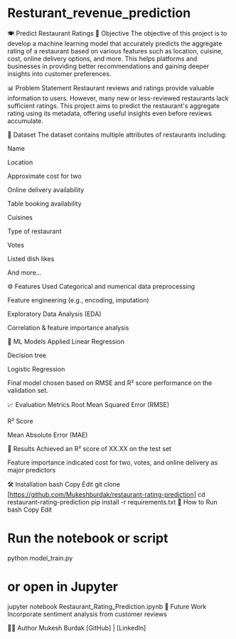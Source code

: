 # Resturant_revenue_prediction

🍽️ Predict Restaurant Ratings
📌 Objective
The objective of this project is to develop a machine learning model that accurately predicts the aggregate rating of a restaurant based on various features such as location, cuisine, cost, online delivery options, and more. This helps platforms and businesses in providing better recommendations and gaining deeper insights into customer preferences.

📊 Problem Statement
Restaurant reviews and ratings provide valuable information to users. However, many new or less-reviewed restaurants lack sufficient ratings. This project aims to predict the restaurant's aggregate rating using its metadata, offering useful insights even before reviews accumulate.

📁 Dataset
The dataset contains multiple attributes of restaurants including:

Name

Location

Approximate cost for two

Online delivery availability

Table booking availability

Cuisines

Type of restaurant

Votes

Listed dish likes

And more...

⚙️ Features Used
Categorical and numerical data preprocessing

Feature engineering (e.g., encoding, imputation)

Exploratory Data Analysis (EDA)

Correlation & feature importance analysis

🧠 ML Models Applied
Linear Regression

Decision tree

Logistic Regression

Final model chosen based on RMSE and R² score performance on the validation set.

📈 Evaluation Metrics
Root Mean Squared Error (RMSE)

R² Score

Mean Absolute Error (MAE)

🏁 Results
Achieved an R² score of XX.XX on the test set

Feature importance indicated cost for two, votes, and online delivery as major predictors

🛠️ Installation
bash
Copy
Edit
git clone [https://github.com/Mukeshburdak/restaurant-rating-prediction]
cd restaurant-rating-prediction
pip install -r requirements.txt
🚀 How to Run
bash
Copy
Edit
# Run the notebook or script
python model_train.py
# or open in Jupyter
jupyter notebook Restaurant_Rating_Prediction.ipynb
📌 Future Work
Incorporate sentiment analysis from customer reviews

👨‍💻 Author
Mukesh Burdak
[GitHub] | [LinkedIn]

